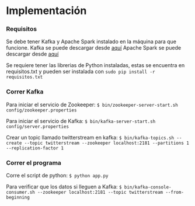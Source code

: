 # Implementación

### Requisitos

Se debe tener Kafka y Apache Spark instalado en la máquina para que funcione.
Kafka se puede descargar desde [aquí]( https://kafka.apache.org/downloads.html)
Apache Spark se puede descargar desde [aquí](https://spark.apache.org/downloads.html)

Se requiere tener las librerias de Python instaladas, estas se encuentra en requisitos.txt y pueden ser instalada con `sudo pip install -r requisitos.txt`

### Correr Kafka
Para iniciar el servicio de Zookeeper:
`$ bin/zookeeper-server-start.sh config/zookeeper.properties`

Para iniciar el servicio de Kafka:
`$ bin/kafka-server-start.sh config/server.properties`

Crear un topic llamado twitterstream en kafka:
`$ bin/kafka-topics.sh --create --topic twitterstream --zookeeper localhost:2181 --partitions 1 --replication-factor 1`

### Correr el programa
Corre el script de python:
`$ python app.py`

Para verificar que los datos si lleguen a Kafka:
`$ bin/kafka-console-consumer.sh --zookeeper localhost:2181 --topic twitterstream --from-beginning`




